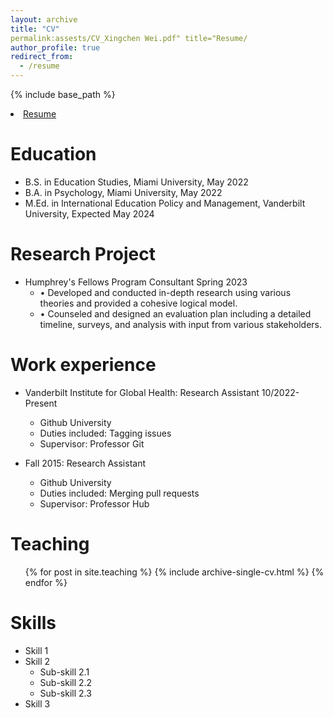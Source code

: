 ```yaml
---
layout: archive
title: "CV"
permalink:assests/CV_Xingchen Wei.pdf" title="Resume/
author_profile: true
redirect_from:
  - /resume
---
```


{% include base_path %}

  </li>
            <li>
                <a href="../assests/CV_Xingchen Wei.pdf" title="Resume">
                    <span>Resume</span>
                </a>
            </li>


Education
======
* B.S. in Education Studies, Miami University, May 2022
* B.A. in Psychology, Miami University, May 2022
* M.Ed. in International Education Policy and Management, Vanderbilt University, Expected May 2024

Research Project
======
* Humphrey's Fellows Program Consultant Spring 2023
  * •	Developed and conducted in-depth research using various theories and provided a cohesive logical model.
  * •	Counseled and designed an evaluation plan including a detailed timeline, surveys, and analysis with input from various stakeholders.

Work experience
======
* Vanderbilt Institute for Global Health: Research Assistant 10/2022-Present 
  * Github University
  * Duties included: Tagging issues
  * Supervisor: Professor Git

* Fall 2015: Research Assistant
  * Github University
  * Duties included: Merging pull requests
  * Supervisor: Professor Hub
  
Teaching
======
  <ul>{% for post in site.teaching %}
    {% include archive-single-cv.html %}
  {% endfor %}</ul>
  
Skills
======
* Skill 1
* Skill 2
  * Sub-skill 2.1
  * Sub-skill 2.2
  * Sub-skill 2.3
* Skill 3
